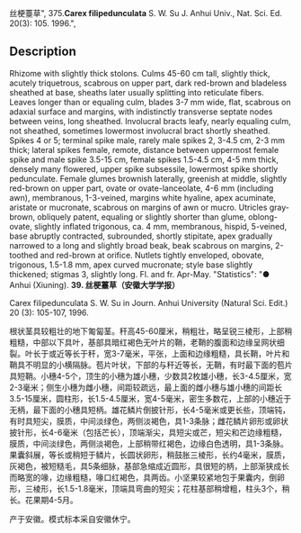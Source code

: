 丝梗薹草",
375.**Carex filipedunculata** S. W. Su J. Anhui Univ., Nat. Sci. Ed. 20(3): 105. 1996.",

## Description
Rhizome with slightly thick stolons. Culms 45-60 cm tall, slightly thick, acutely triquetrous, scabrous on upper part, dark red-brown and bladeless sheathed at base, sheaths later usually splitting into reticulate fibers. Leaves longer than or equaling culm, blades 3-7 mm wide, flat, scabrous on adaxial surface and margins, with indistinctly transverse septate nodes between veins, long sheathed. Involucral bracts leafy, nearly equaling culm, not sheathed, sometimes lowermost involucral bract shortly sheathed. Spikes 4 or 5; terminal spike male, rarely male spikes 2, 3-4.5 cm, 2-3 mm thick; lateral spikes female, remote, distance between uppermost female spike and male spike 3.5-15 cm, female spikes 1.5-4.5 cm, 4-5 mm thick, densely many flowered, upper spike subsessile, lowermost spike shortly pedunculate. Female glumes brownish laterally, greenish at middle, slightly red-brown on upper part, ovate or ovate-lanceolate, 4-6 mm (including awn), membranous, 1-3-veined, margins white hyaline, apex acuminate, aristate or mucronate, scabrous on margins of awn or mucro. Utricles gray-brown, obliquely patent, equaling or slightly shorter than glume, oblong-ovate, slightly inflated trigonous, ca. 4 mm, membranous, hispid, 5-veined, base abruptly contracted, subrounded, shortly stipitate, apex gradually narrowed to a long and slightly broad beak, beak scabrous on margins, 2-toothed and red-brown at orifice. Nutlets tightly enveloped, obovate, trigonous, 1.5-1.8 mm, apex curved mucronate; style base slightly thickened; stigmas 3, slightly long. Fl. and fr. Apr-May.
  "Statistics": "● Anhui (Xiuning).
**39. 丝梗薹草（安徽大学学报）**

Carex filipedunculata S. W. Su in Journ. Anhui University (Natural Sci. Edit.) 20 (3): 105-107, 1996.

根状茎具较粗壮的地下匍匐茎。秆高45-60厘米，稍粗壮，略呈锐三棱形，上部稍粗糙，中部以下具叶，基部具暗红褐色无叶片的鞘，老鞘的腹面和边缘呈网状细裂。叶长于或近等长于秆，宽3-7毫米，平张，上面和边缘粗糙，具长鞘，叶片和鞘具不明显的小横隔脉。苞片叶状，下部的与秆近等长，无鞘，有时最下面的苞片具短鞘。小穗4-5个，顶生的小穗为雄小穗，少数具2枚雄小穗，长3-4.5厘米，宽2-3毫米；侧生小穗为雌小穗，间距较疏远，最上面的雌小穗与雄小穗的间距长3.5-15厘米，圆柱形，长1.5-4.5厘米，宽4-5毫米，密生多数花，上部的小穗近于无柄，最下面的小穗具短柄。雄花鳞片倒披针形，长4-5毫米或更长些，顶端钝，有时具短尖，膜质，中间淡绿色，两侧淡褐色，具1-3条脉；雌花鳞片卵形或卵状披针形，长4-6毫米（包括芒长），顶端渐尖，具短尖或芒，短尖和芒边缘粗糙，膜质，中间淡绿色，两侧淡褐色，上部稍带红褐色，边缘白色透明，具1-3条脉。果囊斜展，等长或稍短于鳞片，长圆状卵形，稍鼓胀三棱形，长约4毫米，膜质，灰褐色，被短糙毛，具5条细脉，基部急缩成近圆形，具很短的柄，上部渐狭成长而略宽的喙，边缘粗糙，喙口红褐色，具两齿。小坚果较紧地包于果囊内，倒卵形，三棱形，长1.5-1.8毫米，顶端具弯曲的短尖；花柱基部稍增粗，柱头3个，稍长。花果期4-5月。

产于安徽。模式标本采自安徽休宁。
